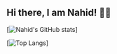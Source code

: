 ## Hi there, I am Nahid! 👋😃

[![Nahid's GitHub stats](https://github-readme-stats.vercel.app/api?username=nahid784)]

[![Top Langs](https://github-readme-stats.vercel.app/api/top-langs/?username=nahid784&layout=donut-vertical)]

